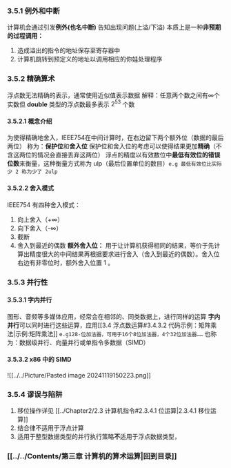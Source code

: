 ### 3.5.1 例外和中断
计算机会通过引发**例外(也名中断)** 告知出现问题(上溢/下溢)
本质上是一种**非预期的过程调用：**
1. 造成溢出的指令的地址保存至寄存器中
2. 计算机跳转到预定义的地址以调用相应的你娃处理程序
### 3.5.2 精确算术
浮点数无法精确的表示，通常使用近似值表示数据
解释：任意两个数之间有∞个实数但 **double** 类型的浮点数最多表示 $2^{53}$ 个数
#### 3.5.2.1 概念介绍
为使得精确地舍入，IEEE754在中间计算时，在右边留下两个额外位（数据的最后两位）
称为：**保护位**和**舍入位**
保护位和舍入位的考虑可以使得结果更加**精确**（不含这两位的情况会直接丢弃这两位）
浮点的精度以有效数位中**最低有效位的错误位数**来衡量，这种衡量方式称为 ulp（最后位置单位的数目）`e.g 最低有效位比实际少 2 称为少了 2ulp`
#### 3.5.2.2 舍入模式
IEEE754 有四种舍入模式：
1. 向上舍入（+∞）
2. 向下舍入（-∞）
3. 截断
4. 舍入到最近的偶数
**额外舍入位：** 用于让计算机获得相同的结果，等价于先计算出精度很大的中间结果再根据要求进行舍入（舍入到最近的偶数）。舍入位右边有非零位时，额外舍入位置 1 。
### 3.5.3 并行性
#### 3.5.3.1 字内并行
图形、音频等多媒体应用，经常会在相邻的、同类数据上，进行同样的运算
**字内并行**可以同时进行这些运算，应用[[3.4 浮点数运算#3.4.3.2 代码示例：矩阵乘法|示例:矩阵乘法]]
`e.g128-位加法器，可用于16个8位加法器，4个32位加法器……` 
也称为：数据级并行、向量并行或单指令多数据（SIMD）
#### 3.5.3.2 x86 中的 SIMD
![[../../Picture/Pasted image 20241119150223.png]]
### 3.5.4 谬误与陷阱
1. 移位操作详见 [[../Chapter2/2.3 计算机指令#2.3.4.1 位运算|2.3.4.1 移位运算]]
2. 结合律不适用于浮点计算
3. 适用于整型数据类型的并行执行策略**不**适用于浮点数据类型，
### [[../../Contents/第三章 计算机的算术运算|回到目录]]